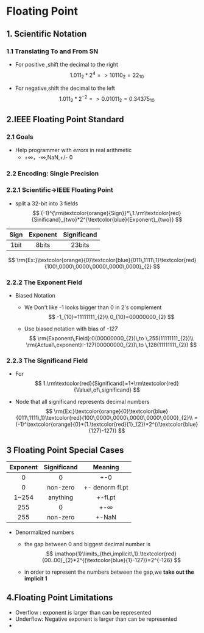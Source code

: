 # Floating Point

## 1. Scientific Notation

### 1.1 Translating To and From SN

-  For positive ,shift the decimal to the right 
  $$
  1.011_{2}*2^4=>10110_{2}=22_{10}
  $$

- For negative,shift the decimal to the left
  $$
  1.011_{2}*2^{-2}=>0.01011_{2}=0.34375_{10}
  $$
  

## 2.IEEE Floating Point Standard

### 2.1 Goals

- Help programmer with *errors* in real arithmetic
  - +∞，-∞,NaN,+/- 0

### 2.2 Encoding: Single Precision

### 2.2.1 Scientific->IEEE Floating Point

- split a 32-bit into 3 fields 
  $$
  (-1)^{\rm\textcolor{orange}{Sign}}*\,1.\rm\textcolor{red}{Sinificand}_{two}*2^{\textcolor{blue}{Exponent}_{two}}
  $$
  

 | Sign | Exponent | Significand |
 | :-: | :---: | :--: |
 | 1bit |  8bits   |   23bits    |

$$
\rm{Ex:}\textcolor{orange}{0}\textcolor{blue}{011\,1111\,1}\textcolor{red}{100\,0000\,0000\,0000\,0000\,0000}_{2}
$$



### 2.2.2 The Exponent Field

- Biased Notation

  - We Don't like -1 looks bigger than 0 in 2's complement
    $$
    -1_{10}=11111111_{2}\\
    0_{10}=00000000_{2}
    $$

  - Use biased notation with bias of *-127*
    $$
    \rm{Exponent\,Field}:0(00000000_{2})\,to \,255(11111111_{2})\\
    \rm{Actual\,exponent}:-127(00000000_{2})\,to \,128(11111111_{2})
    $$

### 2.2.3 The Significand Field

- For
    $$
    1.\rm\textcolor{red}{Significand}=1+\rm\textcolor{red}{Value\,of\,significand}
    $$

- Node that all significand represents decimal numbers
  $$
  \rm{Ex:}\textcolor{orange}{0}\textcolor{blue}{011\,1111\,1}\textcolor{red}{100\,0000\,0000\,0000\,0000\,0000}_{2}\\
  =(-1)^\textcolor{orange}{0}*(1.\textcolor{red}{1}_{2})*2^{(\textcolor{blue}{127}-127)}
  $$
  

## 3 Floating Point Special Cases

| Exponent | Significand |     Meaning      |
| :------: | :---------: | :--------------: |
|    0     |      0      |       +-0        |
|    0     |  non-zero   | +- denorm  fl.pt |
|  1~254   |  anything   |     +-fl.pt      |
|   255    |      0      |       +-∞        |
|   255    |  non-zero   |      +-NaN       |

- Denormalized numbers
  - the gap between 0 and biggest decimal number is 
    $$
    \mathop{1}\limits_{the\,implicit\,1}.\textcolor{red}{00..00}_{2}*2^{(\textcolor{blue}{1}-127)}=2^{-126}
    $$
  
  - in order to represent the numbers between the gap,we **take out the implicit 1**

## 4.Floating Point Limitations

- Overflow : exponent is larger than can be represented
- Underflow: Negative exponent is larger than can be represented
- 
